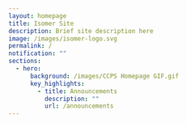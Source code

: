 ```yaml
---
layout: homepage
title: Isomer Site
description: Brief site description here
image: /images/isomer-logo.svg
permalink: /
notification: ""
sections:
  - hero:
      background: /images/CCPS Homepage GIF.gif
      key_highlights:
        - title: Announcements
          description: ""
          url: /announcements
---
```

